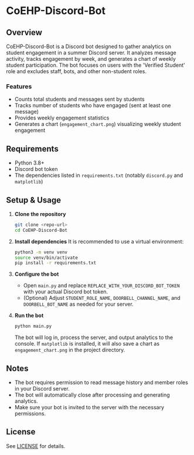 # CoEHP-Discord-Bot

## Overview
CoEHP-Discord-Bot is a Discord bot designed to gather analytics on student engagement in a summer Discord server. It analyzes message activity, tracks engagement by week, and generates a chart of weekly student participation. The bot focuses on users with the 'Verified Student' role and excludes staff, bots, and other non-student roles.

### Features
- Counts total students and messages sent by students
- Tracks number of students who have engaged (sent at least one message)
- Provides weekly engagement statistics
- Generates a chart (`engagement_chart.png`) visualizing weekly student engagement

## Requirements
- Python 3.8+
- Discord bot token
- The dependencies listed in `requirements.txt` (notably `discord.py` and `matplotlib`)

## Setup & Usage

1. **Clone the repository**
   ```sh
   git clone <repo-url>
   cd CoEHP-Discord-Bot
   ```

2. **Install dependencies**
   It is recommended to use a virtual environment:
   ```sh
   python3 -m venv venv
   source venv/bin/activate
   pip install -r requirements.txt
   ```

3. **Configure the bot**
   - Open `main.py` and replace `REPLACE_WITH_YOUR_DISCORD_BOT_TOKEN` with your actual Discord bot token.
   - (Optional) Adjust `STUDENT_ROLE_NAME`, `DOORBELL_CHANNEL_NAME`, and `DOORBELL_BOT_NAME` as needed for your server.

4. **Run the bot**
   ```sh
   python main.py
   ```
   The bot will log in, process the server, and output analytics to the console. If `matplotlib` is installed, it will also save a chart as `engagement_chart.png` in the project directory.

## Notes
- The bot requires permission to read message history and member roles in your Discord server.
- The bot will automatically close after processing and generating analytics.
- Make sure your bot is invited to the server with the necessary permissions.

## License
See [LICENSE](LICENSE) for details.
